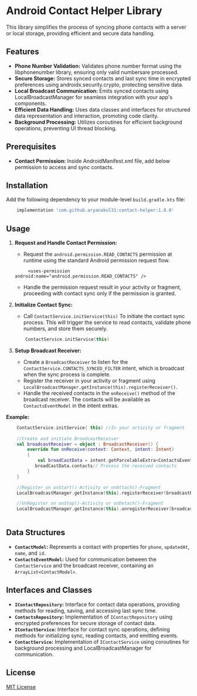 # Android Contact Helper Library

This library simplifies the process of syncing phone contacts with a server or local storage, providing efficient and secure data handling.

## Features

* **Phone Number Validation:** Validates phone number format using the libphonenumber library, ensuring only valid numbersare processed.
* **Secure Storage:** Stores synced contacts and last sync time in encrypted preferences using androidx.security.crypto, protecting sensitive data.
* **Local Broadcast Communication:** Emits synced contacts using LocalBroadcastManager for seamless integration with your app's components.
* **Efficient Data Handling:** Uses data classes and interfaces for structured data representation and interaction, promoting code clarity.
* **Background Processing:** Utilizes coroutines for efficient background operations, preventing UI thread blocking.

## Prerequisites

* **Contact Permission:** Inside AndroidManifest.xml file, add below permission to access and sync contacts.

## Installation

Add the following dependency to your module-level `build.gradle.kts` file:

```groovy
    implementation 'com.github.aryanakul31:contact-helper:1.0.0'
```

## Usage

1. **Request and Handle Contact Permission:**
    * Request the `android.permission.READ_CONTACTS` permission at runtime using the standard Android permission request flow.
   ```manifest
        <uses-permission android:name="android.permission.READ_CONTACTS" />
   ```
    * Handle the permission request result in your activity or fragment, proceeding with contact sync only if the permission is granted.

2. **Initialize Contact Sync:**
    * Call `ContactService.initService(this)` To initiate the contact sync process. This will trigger the service to read contacts, validate phone numbers, and store them securely.

    ```kotlin
        ContactService.initService(this)
    ```

3. **Setup Broadcast Receiver:**
    * Create a `BroadcastReceiver` to listen for the `ContactService.CONTACTS_SYNCED_FILTER` intent, which is broadcast when the sync process is complete.
    * Register the receiver in your activity or fragment using `LocalBroadcastManager.getInstance(this).registerReceiver()`.
    * Handle the received contacts in the `onReceive()` method of the broadcast receiver. The contacts will be available as `ContactsEventModel` in the intent extras.

**Example:**

```kotlin 
    ContactService.initService( this) //In your activity or fragment
    
    //Create and initiate BroadcastReceiver
    val broadcastReceiver = object : BroadcastReceiver() {
        override fun onReceive(context: Context, intent: Intent) 
        { 
            val broadCastData = intent.getParcelableExtra<ContactsEventModel>(ContactService.CONTACTS_SYNCED_FILTER)  
           broadCastData.contacts// Process the received contacts
        }
    }

    //Register on onStart()-Activity or onAttach()-Fragment
    LocalBroadcastManager.getInstance(this).registerReceiver(broadcastReceiver, IntentFilter(ContactService.CONTACTS_SYNCED_FILTER))

    //UnRegister on onStop()-Activity or onDetach()-Fragment
    LocalBroadcastManager.getInstance(this).unregisterReceiver(broadcastReceiver)
    
``` 

## Data Structures

* **`ContactModel`:** Represents a contact with properties for `phone`, `updatedAt`, `name`, and `id`.
* **`ContactsEventModel`:** Used for communication between the `ContactService` and the broadcast receiver, containing an `ArrayList<ContactModel>`.

## Interfaces and Classes

* **`IContactRepository`:** Interface for contact data operations, providing methods for reading, saving, and accessing last sync time.
* **`ContactsRepository`:** Implementation of `IContactRepository` using encrypted preferences for secure storage of contact data.
* **`IContactService`:** Interface for contact sync operations, defining methods for initializing sync, reading contacts, and emitting events.
* **`ContactService`:** Implementation of `IContactService` using coroutines for background processing and LocalBroadcastManager for communication.


## License
[MIT License](https://github.com/aryanakul31/contact-helper/blob/main/LICENSE)